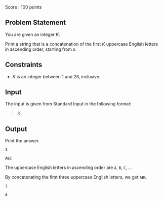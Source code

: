 Score : $100$ points

## Problem Statement

You are given an integer $K$.

Print a string that is a concatenation of the first $K$ uppercase English letters in ascending order, starting from `A`.

## Constraints

- $K$ is an integer between $1$ and $26$, inclusive.

## Input

The input is given from Standard Input in the following format:

> $K$

## Output

Print the answer.

```input1
3
```

```output1
ABC
```

The uppercase English letters in ascending order are `A`, `B`, `C`, ...

By concatenating the first three uppercase English letters, we get `ABC`.

```input2
1
```

```output2
A
```